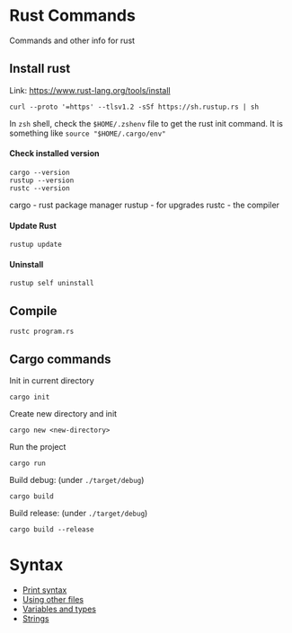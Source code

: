 # Rust Commands
Commands and other info for rust

## Install rust
Link: https://www.rust-lang.org/tools/install
```
curl --proto '=https' --tlsv1.2 -sSf https://sh.rustup.rs | sh
```
In `zsh` shell, check the `$HOME/.zshenv` file to get the rust init command. It is something like `source "$HOME/.cargo/env"`

#### Check installed version
```
cargo --version
rustup --version
rustc --version
```
cargo - rust package manager
rustup - for upgrades
rustc - the compiler

#### Update Rust
```
rustup update
```

#### Uninstall
```
rustup self uninstall
```

## Compile
```
rustc program.rs
```

## Cargo commands
Init in current directory
```
cargo init
```
Create new directory and init
```
cargo new <new-directory>
```
Run the project
```
cargo run
```
Build debug: (under `./target/debug`)
```
cargo build
```
Build release: (under `./target/debug`)
```
cargo build --release
```
# Syntax
- [Print syntax](print.md)  
- [Using other files](using-other-files.md)  
- [Variables and types](variables-and-types.md)  
- [Strings](strings.md)  
